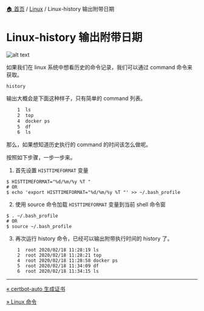 [🏠 首页](../_index.md) / [Linux](_index.md) / Linux-history 输出附带日期

# Linux-history 输出附带日期

![alt text](https://images.poneding.com/2025/03/202503111823354.jpg)

如果我们在 linux 系统中想看历史的命令记录，我们可以通过 command 命令来获取。

```shell
history
```

输出大概会是下面这种样子，只有简单的 command 列表。

```tex
    1  ls
    2  top
    4  docker ps
    5  df
    6  ls 
```

那么，如果想知道历史执行的 command 的时间该怎么做呢。

按照如下步骤，一步一步来。

1. 首先设置 `HISTTIMEFORMAT` 变量

```shell
$ HISTTIMEFORMAT="%d/%m/%y %T "
# OR
$ echo 'export HISTTIMEFORMAT="%d/%m/%y %T "' >> ~/.bash_profile
```

2. 使用 source 命令加载 `HISTTIMEFORMAT` 变量到当前 shell 命令窗

```shell
$ . ~/.bash_profile
# OR
$ source ~/.bash_profile
```

3. 再次运行 history 命令，已经可以输出附带执行时间的 history 了。

```shell
    1  root 2020/02/18 11:28:19 ls
    2  root 2020/02/18 11:28:21 top
    4  root 2020/02/18 11:28:58 docker ps
    5  root 2020/02/18 11:34:09 df
    6  root 2020/02/18 11:34:15 ls
```

---
[« certbot-auto 生成证书](certbot-auto-gen-cert.md)

[» Linux 命令](linux-commands.md)
